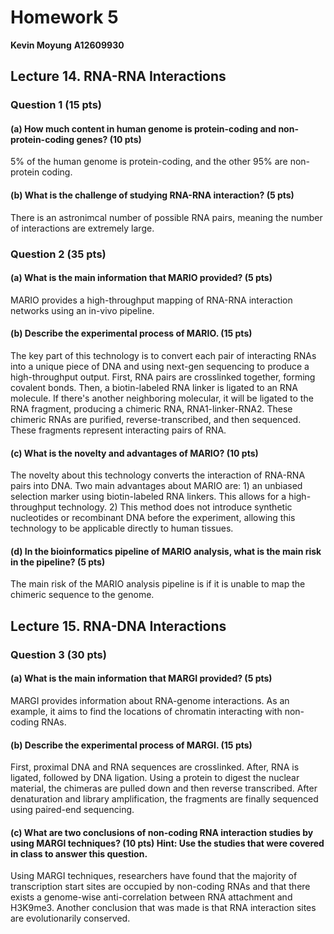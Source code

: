 # Homework 5

**Kevin Moyung**
**A12609930**

## Lecture 14. RNA-RNA Interactions

### Question 1 (15 pts)

#### (a) How much content in human genome is protein-coding and non-protein-coding genes? (10 pts)

5% of the human genome is protein-coding, and the other 95% are non-protein coding.

#### (b) What is the challenge of studying RNA-RNA interaction? (5 pts)

There is an astronimcal number of possible RNA pairs, meaning the number of interactions are extremely large.

### Question 2 (35 pts)

#### (a) What is the main information that MARIO provided? (5 pts)

MARIO provides a high-throughput mapping of RNA-RNA interaction networks using an in-vivo pipeline.

#### (b) Describe the experimental process of MARIO. (15 pts)

The key part of this technology is to convert each pair of interacting RNAs into a unique piece of DNA and using next-gen sequencing to produce a high-throughput output. First, RNA pairs are crosslinked together, forming covalent bonds. Then, a biotin-labeled RNA linker is ligated to an RNA molecule. If there's another neighboring molecular, it will be ligated to the RNA fragment, producing a chimeric RNA, RNA1-linker-RNA2. These chimeric RNAs are purified, reverse-transcribed, and then sequenced. These fragments represent interacting pairs of RNA.

#### (c) What is the novelty and advantages of MARIO? (10 pts)

The novelty about this technology converts the interaction of RNA-RNA pairs into DNA. Two main advantages about MARIO are: 1) an unbiased selection marker using biotin-labeled RNA linkers. This allows for a high-throughput technology. 2) This method does not introduce synthetic nucleotides or recombinant DNA before the experiment, allowing this technology to be applicable directly to human tissues.

#### (d) In the bioinformatics pipeline of MARIO analysis, what is the main risk in the pipeline? (5 pts)

The main risk of the MARIO analysis pipeline is if it is unable to map the chimeric sequence to the genome.

## Lecture 15. RNA-DNA Interactions

### Question 3 (30 pts)

#### (a) What is the main information that MARGI provided? (5 pts)

MARGI provides information about RNA-genome interactions. As an example, it aims to find the locations of chromatin interacting with non-coding RNAs.

#### (b) Describe the experimental process of MARGI. (15 pts)

First, proximal DNA and RNA sequences are crosslinked. After, RNA is ligated, followed by DNA ligation. Using a protein to digest the nuclear material, the chimeras are pulled down and then reverse transcribed. After denaturation and library amplification, the fragments are finally sequenced using paired-end sequencing.

#### (c) What are two conclusions of non-coding RNA interaction studies by using MARGI techniques? (10 pts) Hint: Use the studies that were covered in class to answer this question.

Using MARGI techniques, researchers have found that the majority of transcription start sites are occupied by non-coding RNAs and that there exists a genome-wise anti-correlation between RNA attachment and H3K9me3. Another conclusion that was made is that RNA interaction sites are evolutionarily conserved.
